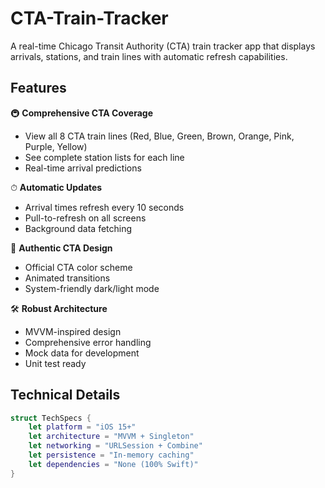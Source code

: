 # CTA-Train-Tracker

A real-time Chicago Transit Authority (CTA) train tracker app that displays arrivals, stations, and train lines with automatic refresh capabilities.

## Features

🚇 **Comprehensive CTA Coverage**
- View all 8 CTA train lines (Red, Blue, Green, Brown, Orange, Pink, Purple, Yellow)
- See complete station lists for each line
- Real-time arrival predictions

⏱ **Automatic Updates**
- Arrival times refresh every 10 seconds
- Pull-to-refresh on all screens
- Background data fetching

🎨 **Authentic CTA Design**
- Official CTA color scheme
- Animated transitions
- System-friendly dark/light mode

🛠 **Robust Architecture**
- MVVM-inspired design
- Comprehensive error handling
- Mock data for development
- Unit test ready

## Technical Details

```swift
struct TechSpecs {
    let platform = "iOS 15+"
    let architecture = "MVVM + Singleton"
    let networking = "URLSession + Combine"
    let persistence = "In-memory caching"
    let dependencies = "None (100% Swift)"
}




